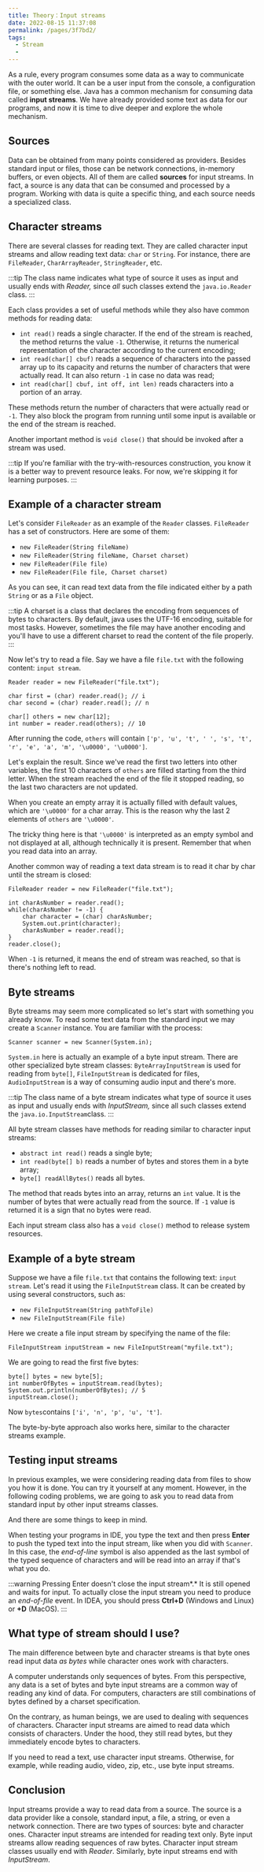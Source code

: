 ```yaml
---
title: Theory：Input streams
date: 2022-08-15 11:37:08
permalink: /pages/3f7bd2/
tags:
  - Stream
  - 
---
```

As a rule, every program consumes some data as a way to communicate with the outer world. It can be a user input from the console, a configuration file, or something else. Java has a common mechanism for consuming data called **input streams**. We have already provided some text as data for our programs, and now it is time to dive deeper and explore the whole mechanism.

## Sources

Data can be obtained from many points considered as providers. Besides standard input or files, those can be network connections, in-memory buffers, or even objects. All of them are called **sources** for input streams. In fact, a source is any data that can be consumed and processed by a program. Working with data is quite a specific thing, and each source needs a specialized class.

## Character streams

There are several classes for reading text. They are called character input streams and allow reading text data: `char` or `String`. For instance, there are `FileReader`, `CharArrayReader`, `StringReader`, etc.


:::tip
The class name indicates what type of source it uses as input and usually ends with *Reader,* since *all* such classes extend the `java.io.Reader` class.
:::


Each class provides a set of useful methods while they also have common methods for reading data:

- `int read()` reads a single character. If the end of the stream is reached, the method returns the value `-1`. Otherwise, it returns the numerical representation of the character according to the current encoding;
- `int read(char[] cbuf)` reads a sequence of characters into the passed array up to its capacity and returns the number of characters that were actually read. It can also return `-1` in case no data was read;
- `int read(char[] cbuf, int off, int len)` reads characters into a portion of an array.

These methods return the number of characters that were actually read or `-1`. They also block the program from running until some input is available or the end of the stream is reached.

Another important method is `void close()` that should be invoked after a stream was used.


:::tip
If you're familiar with the try-with-resources construction, you know it is a better way to prevent resource leaks. For now, we're skipping it for learning purposes.
:::


## Example of a character stream

Let's consider `FileReader` as an example of the `Reader` classes. `FileReader` has a set of constructors. Here are some of them:

- `new FileReader(String fileName)`
- `new FileReader(String fileName, Charset charset)`
- `new FileReader(File file)`
- `new FileReader(File file, Charset charset)`

As you can see, it can read text data from the file indicated either by a path `String` or as a `File` object.


:::tip
A charset is a class that declares the encoding from sequences of bytes to characters. By default, java uses the UTF-16 encoding, suitable for most tasks. However, sometimes the file may have another encoding and you'll have to use a different charset to read the content of the file properly.
:::


Now let's try to read a file. Say we have a file `file.txt` with the following content: `input stream`.

```
Reader reader = new FileReader("file.txt");

char first = (char) reader.read(); // i
char second = (char) reader.read(); // n

char[] others = new char[12];
int number = reader.read(others); // 10
```

After running the code, `others` will contain `['p', 'u', 't', ' ', 's', 't', 'r', 'e', 'a', 'm', '\u0000', '\u0000']`.

Let's explain the result. Since we've read the first two letters into other variables, the first 10 characters of `others` are filled starting from the third letter. When the stream reached the end of the file it stopped reading, so the last two characters are not updated.

When you create an empty array it is actually filled with default values, which are `'\u0000'` for a char array. This is the reason why the last 2 elements of `others` are `'\u0000'`.

The tricky thing here is that `'\u0000'` is interpreted as an empty symbol and not displayed at all, although technically it is present. Remember that when you read data into an array.

Another common way of reading a text data stream is to read it char by char until the stream is closed:

```
FileReader reader = new FileReader("file.txt");

int charAsNumber = reader.read();
while(charAsNumber != -1) {
    char character = (char) charAsNumber;
    System.out.print(character);
    charAsNumber = reader.read();
}
reader.close();
```

When `-1` is returned, it means the end of stream was reached, so that is there's nothing left to read.

## Byte streams

Byte streams may seem more complicated so let's start with something you already know. To read some text data from the standard input we may create a `Scanner` instance. You are familiar with the process:

```
Scanner scanner = new Scanner(System.in);
```

`System.in` here is actually an example of a byte input stream. There are other specialized byte stream classes: `ByteArrayInputStream` is used for reading from `byte[]`, `FileInputStream` is dedicated for files, `AudioInputStream` is a way of consuming audio input and there's more.


:::tip
The class name of a byte stream indicates what type of source it uses as input and usually ends with *InputStream,* since all such classes extend the `java.io.InputStream`class.
:::


All byte stream classes have methods for reading similar to character input streams:

- `abstract int read()` reads a single byte;
- `int read(byte[] b)` reads a number of bytes and stores them in a byte array;
- `byte[] readAllBytes()` reads all bytes.

The method that reads bytes into an array, returns an `int` value. It is the number of bytes that were actually read from the source. If `-1` value is returned it is a sign that no bytes were read.

Each input stream class also has a `void close()` method to release system resources.

## Example of a byte stream

Suppose we have a file `file.txt` that contains the following text: `input stream`. Let's read it using the `FileInputStream` class. It can be created by using several constructors, such as:

- `new FileInputStream(String pathToFile)`
- `new FileInputStream(File file)`

Here we create a file input stream by specifying the name of the file:

```
FileInputStream inputStream = new FileInputStream("myfile.txt");
```

We are going to read the first five bytes:

```
byte[] bytes = new byte[5];
int numberOfBytes = inputStream.read(bytes);
System.out.println(numberOfBytes); // 5
inputStream.close();
```

Now `bytes`contains `['i', 'n', 'p', 'u', 't']`.

The byte-by-byte approach also works here, similar to the character streams example.

## Testing input streams

In previous examples, we were considering reading data from files to show you how it is done. You can try it yourself at any moment. However, in the following coding problems, we are going to ask you to read data from standard input by other input streams classes.

And there are some things to keep in mind.

When testing your programs in IDE, you type the text and then press **Enter** to push the typed text into the input stream, like when you did with `Scanner`. In this case, the *end-of-line* symbol is also appended as the last symbol of the typed sequence of characters and will be read into an array if that's what you do.

:::warning
Pressing Enter doesn't close the input stream*.* It is still opened and waits for input. To actually close the input stream you need to produce an *end-of-file* event. In IDEA, you should press **Ctrl+D** (Windows and Linux) or **<command>+D** (MacOS).
:::


## What type of stream should I use?

The main difference between byte and character streams is that byte ones read input data *as bytes* while character ones work with characters.

A computer understands only sequences of bytes. From this perspective, any data is a set of bytes and byte input streams are a common way of reading any kind of data. For computers, characters are still combinations of bytes defined by a charset specification.

On the contrary, as human beings, we are used to dealing with sequences of characters. Character input streams are aimed to read data which consists of characters. Under the hood, they still read bytes, but they immediately encode bytes to characters.

If you need to read a text, use character input streams. Otherwise, for example, while reading audio, video, zip, etc., use byte input streams.

## Conclusion

Input streams provide a way to read data from a source. The source is a data provider like a console, standard input, a file, a string, or even a network connection. There are two types of sources: byte and character ones. Character input streams are intended for reading text only. Byte input streams allow reading sequences of raw bytes. Character input stream classes usually end with *Reader*. Similarly, byte input streams end with *InputStream*.